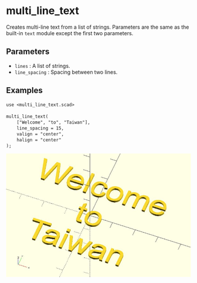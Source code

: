 # multi_line_text

Creates multi-line text from a list of strings. Parameters are the same as the built-in `text` module except the first two parameters.

## Parameters

- `lines` : A list of strings.
- `line_spacing` : Spacing between two lines. 

## Examples
    
	use <multi_line_text.scad>

	multi_line_text(
		["Welcome", "to", "Taiwan"],
		line_spacing = 15,    
		valign = "center", 
		halign = "center"
	);

![multi_line_text](images/lib3x-multi_line_text-1.JPG)

